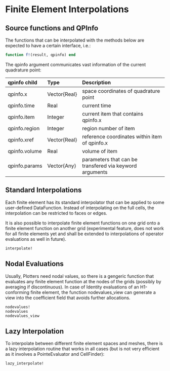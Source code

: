 
# Finite Element Interpolations

## Source functions and QPInfo

The functions that can be interpolated with the methods below are expected to have a certain interface, i.e.:
```julia
function f!(result, qpinfo) end
```
The qpinfo argument communicates vast information of the current quadrature point:

| qpinfo child       | Type               | Description         |
| :----------------  | :----------------  |  :---------------- |
| qpinfo.x           | Vector{Real}       | space coordinates of quadrature point |
| qpinfo.time        | Real               | current time |
| qpinfo.item        | Integer            | current item that contains qpinfo.x |
| qpinfo.region      | Integer            | region number of item |
| qpinfo.xref        | Vector{Real}       | reference coordinates within item of qpinfo.x |
| qpinfo.volume      | Real               | volume of item |
| qpinfo.params      | Vector{Any}        | parameters that can be transfered via keyword arguments |


## Standard Interpolations

Each finite element has its standard interpolator that can be applied to some user-defined DataFunction. Instead of interpolating on the full cells, the interpolation can be restricted to faces or edges. 

It is also possible to interpolate finite element functions on one grid onto a finite element function on another grid (experimental feature, does not work for all finite elements yet and shall be extended to interpolations of operator evaluations as well in future).

```@docs
interpolate!
```

## Nodal Evaluations

Usually, Plotters need nodal values, so there is a gengeric function that evaluates any finite element function at the nodes of the grids (possibly by averaging if discontinuous). In case of Identity evaluations of an H1-conforming finite element, the function nodevalues_view can generate a view into the coefficient field that avoids further allocations.


```@docs
nodevalues!
nodevalues
nodevalues_view
```

## Lazy Interpolation

To interpolate between different finite element spaces and meshes, there is a lazy interpolation routine that
works in all cases (but is not very efficient as it involves a PointeEvaluator and CellFinder):

```@docs
lazy_interpolate!
```